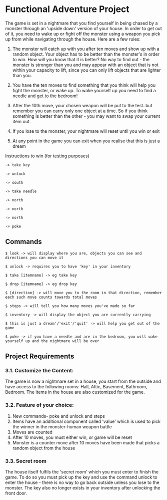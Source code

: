 # Functional Adventure Project

The game is set in a nightmare that you find yourself in being chased by a monster through an 'upside down' version of your house. In order to get out of it, you need to wake up or fight off the monster using a weapon you pick up from while navigating through the house. Here are a few rules:

1. The monster will catch up with you after ten moves and show up with a random object. Your object has to be better than the monster's in order to win. How will you know that it is better? No way to find out - the monster is stronger than you and may appear with an object that is not within your capacity to lift, since you can only lift objects that are lighter than you.

2. You have the ten moves to find something that you think will help you fight the monster, or wake up. To wake yourself up you need to find a needle and get to the bedroom! 

3. After the 10th move, your chosen weapon will be put to the test..but remember you can carry only one object at a time. So if you think something is better than the other - you may want to swap your current item out.

4. If you lose to the monster, your nightmare will reset until you win or exit

5. At any point in the game you can exit when you realise that this is just a dream

Instructions to win (for testing purposes)

```
-> take key 
```
```
-> unlock 
```
```
-> south
```
```
-> take needle
```
```
-> north
```
```
-> north
```
```
-> north
```
```
-> poke
```

## Commands
```
$ look -> will display where you are, objects you can see and directions you can move it
```
```
$ unlock -> requires you to have 'key' in your inventory
```
```
$ take [itemname] -> eg take key
```
```
$ drop [itemname] -> eg drop key 
```
```
$ [direction] -> will move you to the room in that direction, remember each such move counts towards total moves
```
```
$ steps -> will tell you how many moves you've made so far
```
```
$ inventory -> will display the object you are currently carrying
```
```
$ this is just a dream'/'exit'/'quit' -> will help you get out of the game
```
```
$ poke -> if you have a needle and are in the bedroom, you will wake yourself up and the nightmare will be over
```
## Project Requirements

### 3.1. Customize the Content: 

The game is now a nightmare set in a house, you start from the outside and have access to the following rooms: Hall, Attic, Basement, Bathroom, Bedroom. The items in the house are also customized for the game.

### 3.2. Feature of your choice:

1. New commands- poke and unlock and steps
2. Items have an additional component called 'value' which is used to pick the winner in the monster-human weapon battle
3. Moves are counted
4. After 10 moves, you must either win, or game will be reset
5. Monster is a counter move after 10 moves have been made that picks a random object from the house

### 3.3. Secret room

The house itself fulfils the 'secret room' which you must enter to finish the game. To do so you must pick up the key and use the command unlock to enter the house - there is no way to go back outside unless you lose to the monster. The key also no longer exists in your inventory after unlocking the front door.
